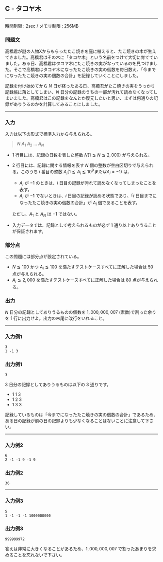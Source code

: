 ## C - タコヤ木

----------

時間制限 : 2sec / メモリ制限 : 256MB

### 問題文

高橋君が謎の人物Xからもらったたこ焼きを庭に植えると、たこ焼きの木が生えてきました。高橋君はその木に「タコヤ木」という名前をつけて大切に育てていました。ある日、高橋君はタコヤ木にたこ焼きの実がなっているのを見つけました。そこで高橋君はタコヤ木になったたこ焼きの実の個数を毎日数え、「今までになったたこ焼きの実の個数の合計」を記録していくことにしました。

記録を付け始めてから $N$ 日が経ったある日、高橋君がたこ焼きの実をうっかり記録帳に落としてしまい、$N$ 日分の記録のうちの一部が汚れて読めなくなってしまいました。高橋君はこの記録をなんとか復元したいと思い、まずは何通りの記録がありうるのかを計算してみることにしました。

----------

### 入力

入力は以下の形式で標準入力から与えられる。

> $N$
$A_1$ $A_2$ ... $A_N$

*   $1$ 行目には、記録の日数を表した整数 $N (1 ≦ N ≦ 2,000)$ が与えられる。

*   $2$ 行目には、記録に関する情報を表す $N$ 個の整数が空白区切りで与えられる。このうち $i$ 番目の整数 $A_i (1 ≦ A_i ≦ 10^9 または A_i = -1)$ は、

    *   $A_i$ が $-1$ のときは、$i$ 日目の記録が汚れて読めなくなってしまったことを表す。
    *   $A_i$ が $-1$ でないときは、$i$ 日目の記録が読める状態であり、「$i$ 日目までになったたこ焼きの実の個数の合計」が $A_i$ 個であることを表す。

    ただし、$A_1$ と $A_N$ は $-1$ ではない。

*   入力データでは、記録として考えられるものが必ず $1$ 通り以上ありうることが保証されます。

### 部分点

この問題には部分点が設定されている。

*   $N ≦ 100$ かつ $A_i ≦ 100$ を満たすテストケースすべてに正解した場合は $50$ 点が与えられる。
*   $A_i ≦ 2,000$ を満たすテストケースすべてに正解した場合は $80$ 点が与えられる。

### 出力

$N$ 日分の記録としてありうるものの個数を $1,000,000,007$ (素数)で割った余りを $1$ 行に出力せよ。出力の末尾に改行をいれること。

----------

### 入力例1

```
3
1 -1 3
```

### 出力例1

```
3
```

$3$ 日分の記録としてありうるものは以下の $3$ 通りです。

*   1 1 3
*   1 2 3
*   1 3 3

記録しているものは「今までになったたこ焼きの実の個数の合計」であるため、ある日の記録が前の日の記録よりも少なくなることはないことに注意して下さい。

----------

### 入力例2

```
6
2 -1 -1 9 -1 9
```

### 出力例2

```
36
```

----------

### 入力例3

```
5
1 -1 -1 -1 1000000000
```

### 出力例3

```
999999972
```

答えは非常に大きくなることがあるため、$1,000,000,007$ で割ったあまりを求めることを忘れないで下さい。
